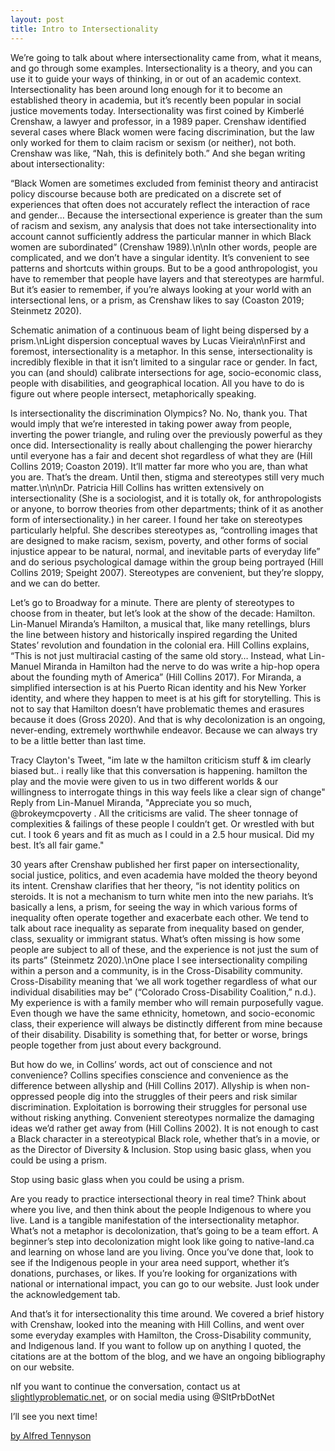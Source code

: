 ```yaml
---
layout: post
title: Intro to Intersectionality
---
```


We’re going to talk about where intersectionality came from, what it means, and go through some examples. Intersectionality is a theory, and you can use it to guide your ways of thinking, in or out of an academic context. Intersectionality has been around long enough for it to become an established theory in academia, but it’s recently been popular in social justice movements today. Intersectionality was first coined by Kimberlé Crenshaw, a lawyer and professor, in a 1989 paper. Crenshaw identified several cases where Black women were facing discrimination, but the law only worked for them to claim racism or sexism (or neither), not both. Crenshaw was like, “Nah, this is definitely both.” And she began writing about intersectionality:

“Black Women are sometimes excluded from feminist theory and antiracist policy discourse because both are predicated on a discrete set of experiences that often does not accurately reflect the interaction of race and gender… Because the intersectional experience is greater than the sum of racism and sexism, any analysis that does not take intersectionality into account cannot sufficiently address the particular manner in which Black women are subordinated” (Crenshaw 1989).\n\nIn other words, people are complicated, and we don’t have a singular identity. It’s convenient to see patterns and shortcuts within groups. But to be a good anthropologist, you have to remember that people have layers and that stereotypes are harmful. But it’s easier to remember, if you’re always looking at your world with an intersectional lens, or a prism, as Crenshaw likes to say (Coaston 2019; Steinmetz 2020).

Schematic animation of a continuous beam of light being dispersed by a prism.\nLight dispersion conceptual waves by Lucas Vieira\n\nFirst and foremost, intersectionality is a metaphor. In this sense, intersectionality is incredibly flexible in that it isn’t limited to a singular race or gender. In fact, you can (and should) calibrate intersections for age, socio-economic class, people with disabilities, and geographical location. All you have to do is figure out where people intersect, metaphorically speaking.

Is intersectionality the discrimination Olympics? No. No, thank you. That would imply that we’re interested in taking power away from people, inverting the power triangle, and ruling over the previously powerful as they once did. Intersectionality is really about challenging the power hierarchy until everyone has a fair and decent shot regardless of what they are (Hill Collins 2019; Coaston 2019). It’ll matter far more who you are, than what you are. That’s the dream. Until then, stigma and stereotypes still very much matter.\n\n\nDr. Patricia Hill Collins has written extensively on intersectionality (She is a sociologist, and it is totally ok, for anthropologists or anyone, to borrow theories from other departments; think of it as another form of intersectionality.) in her career. I found her take on stereotypes particularly helpful. She describes stereotypes as, “controlling images that are designed to make racism, sexism, poverty, and other forms of social injustice appear to be natural, normal, and inevitable parts of everyday life” and do serious psychological damage within the group being portrayed (Hill Collins 2019; Speight 2007). Stereotypes are convenient, but they’re sloppy, and we can do better.

Let’s go to Broadway for a minute. There are plenty of stereotypes to choose from in theater, but let’s look at the show of the decade: Hamilton. Lin-Manuel Miranda’s Hamilton, a musical that, like many retellings, blurs the line between history and historically inspired regarding the United States’ revolution and foundation in the colonial era. Hill Collins explains, “This is not just multiracial casting of the same old story… Instead, what Lin-Manuel Miranda in Hamilton had the nerve to do was write a hip-hop opera about the founding myth of America” (Hill Collins 2017). For Miranda, a simplified intersection is at his Puerto Rican identity and his New Yorker identity, and where they happen to meet is at his gift for storytelling. This is not to say that Hamilton doesn’t have problematic themes and erasures because it does (Gross 2020). And that is why decolonization is an ongoing, never-ending, extremely worthwhile endeavor. Because we can always try to be a little better than last time.

Tracy Clayton's Tweet, \"im late w the hamilton criticism stuff & im clearly biased but.. i really like that this conversation is happening. hamilton the play and the movie were given to us in two different worlds & our willingness to interrogate things in this way feels like a clear sign of change" Reply from Lin-Manuel Miranda, "Appreciate you so much,  @brokeymcpoverty . All the criticisms are valid. The sheer tonnage of complexities & failings of these people I couldn’t get. Or wrestled with but cut. I took 6 years and fit as much as I could in a 2.5 hour musical. Did my best. It’s all fair game."

30 years after Crenshaw published her first paper on intersectionality, social justice, politics, and even academia have molded the theory beyond its intent. Crenshaw clarifies that her theory, “is not identity politics on steroids. It is not a mechanism to turn white men into the new pariahs. It’s basically a lens, a prism, for seeing the way in which various forms of inequality often operate together and exacerbate each other. We tend to talk about race inequality as separate from inequality based on gender, class, sexuality or immigrant status. What’s often missing is how some people are subject to all of these, and the experience is not just the sum of its parts” (Steinmetz 2020).\nOne place I see intersectionality compiling within a person and a community, is in the Cross-Disability community. Cross-Disability meaning that ‘we all work together regardless of what our individual disabilities may be” (“Colorado Cross-Disability Coalition,” n.d.). My experience is with a family member who will remain purposefully vague. Even though we have the same ethnicity, hometown, and socio-economic class, their experience will always be distinctly different from mine because of their disability. Disability is something that, for better or worse, brings people together from just about every background. 

But how do we, in Collins’ words, act out of conscience and not convenience? Collins specifies conscience and convenience as the difference between allyship and (Hill Collins 2017). Allyship is when non-oppressed people dig into the struggles of their peers and risk similar discrimination. Exploitation is borrowing their struggles for personal use without risking anything. Convenient stereotypes normalize the damaging ideas we’d rather get away from (Hill Collins 2002). It is not enough to cast a Black character in a stereotypical Black role, whether that’s in a movie, or as the Director of Diversity & Inclusion. Stop using basic glass, when you could be using a prism.

Stop using basic glass when you could be using a prism. 

Are you ready to practice intersectional theory in real time? Think about where you live, and then think about the people Indigenous to where you live. Land is a tangible manifestation of the intersectionality metaphor. What’s not a metaphor is decolonization, that’s going to be a team effort. A beginner’s step into decolonization might look like going to native-land.ca and learning on whose land are you living. Once you’ve done that, look to see if the Indigenous people in your area need support, whether it’s donations, purchases, or likes. If you’re looking for organizations with national or international impact, you can go to our website. Just look under the acknowledgement tab. 

And that’s it for intersectionality this time around. We covered a brief history with Crenshaw, looked into the meaning with Hill Collins, and went over some everyday examples with Hamilton, the Cross-Disability community, and Indigenous land. If you want to follow up on anything I quoted, the citations are at the bottom of the blog, and we have an ongoing bibliography on our website. 

nIf you want to continue the conversation, contact us at [slightlyproblematic.net](https://www.slightlyproblematic.net/post/introintersectionality), or on social media using @SltPrbDotNet

I’ll see you next time!  

[by Alfred Tennyson](https://en.wikisource.org/wiki/Home_They_Brought_Her_Warrior_Dead)